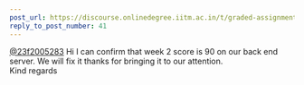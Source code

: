 ```yaml
---
post_url: https://discourse.onlinedegree.iitm.ac.in/t/graded-assignments-dashboard-scores-incorrect-missing/166816/55
reply_to_post_number: 41
---
```

[@23f2005283](/u/23f2005283) Hi I can confirm that week 2 score is 90 on our back end server. We will fix it thanks for bringing it to our attention.  
Kind regards